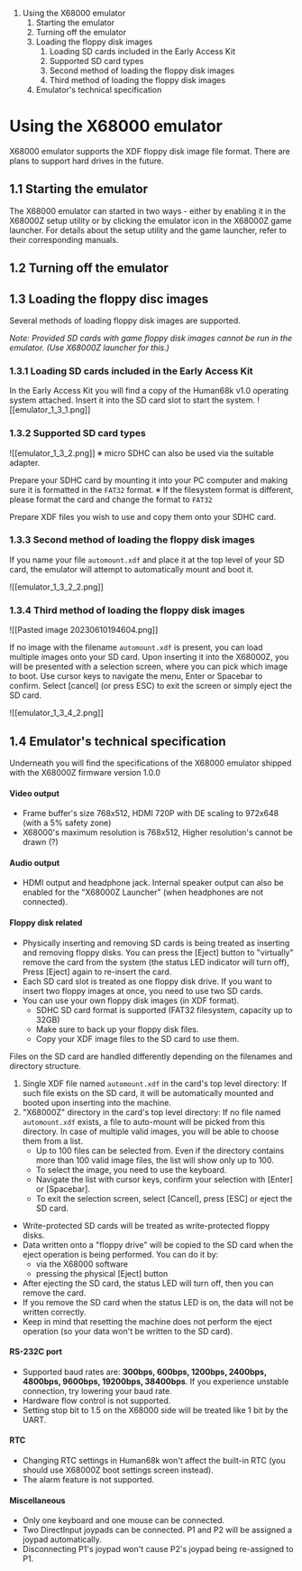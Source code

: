 
1. Using the X68000 emulator
	1. Starting the emulator
	2. Turning off the emulator
	3. Loading the floppy disk images
		1. Loading SD cards included in the Early Access Kit
		2. Supported SD card types
		3. Second method of loading the floppy disk images
		4. Third method of loading the floppy disk images
	4. Emulator's technical specification

# Using the X68000 emulator

X68000 emulator supports the XDF floppy disk image file format. There are plans to support hard drives in the future.

## 1.1 Starting the emulator

The X68000 emulator can started in two ways - either by enabling it in the X68000Z setup utility or by clicking the emulator icon in the X68000Z game launcher.
For details about the setup utility and the game launcher, refer to their corresponding manuals.

## 1.2 Turning off the emulator

## 1.3 Loading the floppy disc images

Several methods of loading floppy disk images are supported.

*Note:
Provided SD cards with game floppy disk images cannot be run in the emulator. (Use X68000Z launcher for this.)*

### 1.3.1 Loading SD cards included in the Early Access Kit

In the Early Access Kit you will find a copy of the Human68k v1.0 operating system attached. Insert it into the SD card slot to start the system.
![[emulator_1_3_1.png]]

### 1.3.2 Supported SD card types

![[emulator_1_3_2.png]]
※ micro SDHC can also be used via the suitable adapter.

Prepare your SDHC card by mounting it into your PC computer and making sure it is formatted in the `FAT32` format. 
※  If the filesystem format is different, please format the card and change the format to `FAT32`

Prepare XDF files you wish to use and copy them onto your SDHC card.

### 1.3.3 Second method of loading the floppy disk images

If you name your file `automount.xdf` and place it at the top level of your SD card, the emulator will attempt to automatically mount and boot it.

![[emulator_1_3_2_2.png]]

### 1.3.4 Third method of loading the floppy disk images

![[Pasted image 20230610194604.png]]

If no image with the filename `automount.xdf` is present, you can load multiple images onto your SD card. Upon inserting it into the X68000Z, you will be presented with a selection screen, where you can pick which image to boot. 
Use cursor keys to navigate the menu, Enter or Spacebar to confirm.
Select [cancel] (or press ESC) to exit the screen or simply eject the SD card.

![[emulator_1_3_4_2.png]]

## 1.4 Emulator's technical specification

Underneath you will find the specifications of the X68000 emulator shipped with the X68000Z firmware version 1.0.0

#### Video output
- Frame buffer's size 768x512, HDMI 720P with DE scaling to 972x648 (with a 5% safety zone)
- X68000's maximum resolution is 768x512, Higher resolution's cannot be drawn (?)

#### Audio output
- HDMI output and headphone jack. Internal speaker output can also be enabled for the "X68000Z Launcher" (when headphones are not connected).

#### Floppy disk related
- Physically inserting and removing SD cards is being treated as inserting and removing floppy disks. You can press the [Eject] button to "virtually" remove the card from the system (the status LED indicator will turn off), Press [Eject] again to re-insert the card.
- Each SD card slot is treated as one floppy disk drive. If you want to insert two floppy images at once, you need to use two SD cards.
- You can use your own floppy disk images (in XDF format).
	- SDHC SD card format is supported (FAT32 filesystem, capacity up to 32GB)
	- Make sure to back up your floppy disk files.
	- Copy your XDF image files to the SD card to use them.
	
Files on the SD card are handled differently depending on the filenames and directory structure.
1. Single XDF file named `automount.xdf` in the card's top level directory:
	If such file exists on the SD card, it will be automatically mounted and booted upon inserting into the machine.
2. "X68000Z" directory in the card's top level directory:
	If no file named `automount.xdf` exists, a file to auto-mount will be picked from this directory. In case of multiple valid images, you will be able to choose them from a list.
	- Up to 100 files can be selected from. Even if the directory contains more than 100 valid image files, the list will show only up to 100.
	- To select the image, you need to use the keyboard.
	- Navigate the list with cursor keys, confirm your selection with [Enter] or [Spacebar].
	- To exit the selection screen, select [Cancel], press [ESC] or eject the SD card.

- Write-protected SD cards will be treated as write-protected floppy disks.
- Data written onto a "floppy drive" will be copied to the SD card when the eject operation is being performed. You can do it by:
	- via the X68000 software
	- pressing the physical [Eject] button
- After ejecting the SD card, the status LED will turn off, then you can remove the card.
- If you remove the SD card when the status LED is on, the data will not be written correctly.
- Keep in mind that resetting the machine does not perform the eject operation (so your data won't be written to the SD card).

#### RS-232C port
- Supported baud rates are:  **300bps, 600bps, 1200bps, 2400bps, 4800bps, 9600bps, 19200bps, 38400bps**. If you experience unstable connection, try lowering your baud rate.
- Hardware flow control is not supported.
- Setting stop bit to 1.5 on the X68000 side will be treated like 1 bit by the UART.

#### RTC
- Changing RTC settings in Human68k won't affect the built-in RTC (you should use X68000Z boot settings screen instead).
- The alarm feature is not supported.

#### Miscellaneous
- Only one keyboard and one mouse can be connected.
- Two DirectInput joypads can be connected. P1 and P2 will be assigned a joypad automatically.
- Disconnecting P1's joypad won't cause P2's joypad being re-assigned to P1.
	